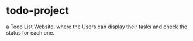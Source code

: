 # todo-project
a Todo List Website, where the Users can display their tasks and check the status for each one.
